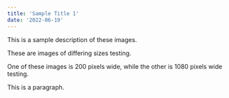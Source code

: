 ```yaml
---
title: 'Sample Title 1'
date: '2022-06-19'
---
```

This is a sample description of these images.

These are images of differing sizes <FigureButton fname = '2022-06-19/images/wide1080.png'> <FigureButton fname = '2022-06-19/images/sample.jpg'> testing.

One of these images is 200 pixels wide, while the other is 1080 pixels wide <FigureButton fname = '2022-06-19/images/thin200.png'> <FigureButton fname = '2022-06-19/images/wide1080.png'> testing.

This is a paragraph.
